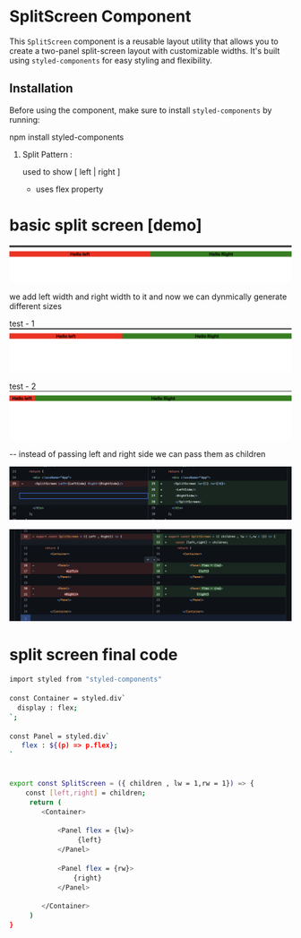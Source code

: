 # SplitScreen Component

This `SplitScreen` component is a reusable layout utility that allows you to create a two-panel split-screen layout with customizable widths. It's built using `styled-components` for easy styling and flexibility.

## Installation

Before using the component, make sure to install `styled-components` by running:


npm install styled-components



1. Split Pattern :
   
    used to show 
       [    left   |  right    ]
    
    - uses flex property 
# basic split screen [demo]
![Alt text](image-1.png)

we add left width and right width to it and now we can dynmically generate different sizes 

test - 1
 <SplitScreen Left={LeftSide} Right={RightSide} lw={2} rw={3}/>
 ![Alt text](image-2.png)

 test - 2 
<SplitScreen Left={LeftSide} Right={RightSide} lw={1} rw={10}/>
 ![Alt text](image-3.png)

 -- instead of passing left and right side we can pass them as children 


 ![Alt text](image-4.png)

 ![Alt text](image-5.png)

 # split screen final code 

```bash
import styled from "styled-components"

const Container = styled.div`
  display : flex;
`;

const Panel = styled.div`
   flex : ${(p) => p.flex};
`


export const SplitScreen = ({ children , lw = 1,rw = 1}) => {
    const [left,right] = children;
     return (
        <Container>
         
            <Panel flex = {lw}>
                 {left}
            </Panel>

            <Panel flex = {rw}>
                {right}
            </Panel>

        </Container>
     )
}
